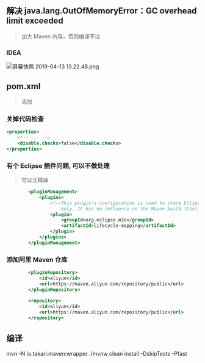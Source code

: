 ## 解决 java.lang.OutOfMemoryError：GC overhead limit exceeded
> 加大 Maven 内存，否则编译不过
### IDEA 
![屏幕快照 2019-04-13 13.22.48.png](http://cdn.hocgin.top/%E5%B1%8F%E5%B9%95%E5%BF%AB%E7%85%A7%202019-04-13%2013.22.48.png)

## pom.xml
> 添加

### 关掉代码检查
```xml
<properties>
    <!-- ... -->
    <disable.checks>false</disable.checks>
</properties>
```

### 有个 Eclipse 插件问题, 可以不做处理
> 可以注释掉
```xml
		<pluginManagement>
			<plugins>
				<!--This plugin's configuration is used to store Eclipse m2e settings
					only. It has no influence on the Maven build itself. -->
				<plugin>
					<groupId>org.eclipse.m2e</groupId>
					<artifactId>lifecycle-mapping</artifactId>
                </plugin>
            </plugins>
        </pluginManagement>
```

### 添加阿里 Maven 仓库

```xml
        <pluginRepository>
            <id>aliyun</id>
            <url>https://maven.aliyun.com/repository/public</url>
        </pluginRepository>
        
        <repository>
            <id>aliyun</id>
            <url>https://maven.aliyun.com/repository/public</url>
        </repository>

```

## 编译
 mvn -N io.takari:maven:wrapper
./mvnw clean install -DskipTests -Pfast